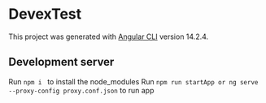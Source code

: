 # DevexTest

This project was generated with [Angular CLI](https://github.com/angular/angular-cli) version 14.2.4.

## Development server
Run `npm i ` to install the node_modules
Run `npm run startApp or ng serve --proxy-config proxy.conf.json` to run app
